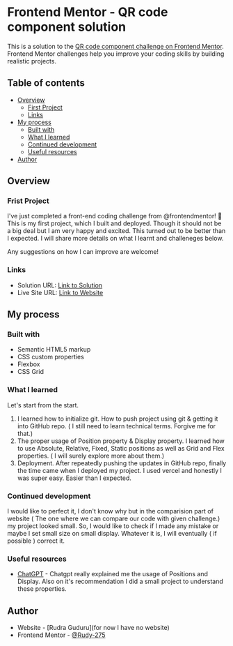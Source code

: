# Frontend Mentor - QR code component solution

This is a solution to the [QR code component challenge on Frontend Mentor](https://www.frontendmentor.io/challenges/qr-code-component-iux_sIO_H). Frontend Mentor challenges help you improve your coding skills by building realistic projects. 

## Table of contents

- [Overview](#overview)
  - [First Project](#frist-project)
  - [Links](#links)
- [My process](#my-process)
  - [Built with](#built-with)
  - [What I learned](#what-i-learned)
  - [Continued development](#continued-development)
  - [Useful resources](#useful-resources)
- [Author](#author)

## Overview

### Frist Project

I've just completed a front-end coding challenge from @frontendmentor! 🎉
This is my first project, which I built and deployed. Though it should not be a big deal but I am very
happy and excited. This turned out to be better than I expected. 
I will share more details on what I learnt and challeneges below.

Any suggestions on how I can improve are welcome!

### Links

- Solution URL: [Link to Solution](https://www.frontendmentor.io/solutions/responsive-qr-code-project-PkC_tTj5vY)
- Live Site URL: [Link to Website](https://qr-code-project-gamma.vercel.app/)

## My process

### Built with

- Semantic HTML5 markup
- CSS custom properties
- Flexbox
- CSS Grid

### What I learned

Let's start from the start.
1. I learned how to initialize git. How to push project using git & getting it into GitHub repo. ( I still need to learn technical terms. Forgive me for that.)
2. The proper usage of Position property & Display property. I learned how to use Absolute, Relative, Fixed, Static positions as well as Grid and Flex properties. ( I will surely explore more about them.)
3. Deployment. After repeatedly pushing the updates in GitHub repo, finally the time came when I deployed my project. I used vercel and honestly I was super easy. Easier than I expected.

### Continued development

I would like to perfect it, I don't know why but in the comparision part of website ( The one where we can compare our code with given challenge.) my project looked small. So, I would like to check if  I made any mistake or maybe I set small size on small display. Whatever it is, I will eventually ( if possible ) correct it. 

### Useful resources

- [ChatGPT](https://chatgpt.com/) - Chatgpt really explained me the usage of Positions and Display. Also on it's recommendation I did a small project to understand these properties. 

## Author

- Website - [Rudra Guduru](for now I have no website)
- Frontend Mentor - [@Rudy-275](https://www.frontendmentor.io/profile/Rudy-275)

